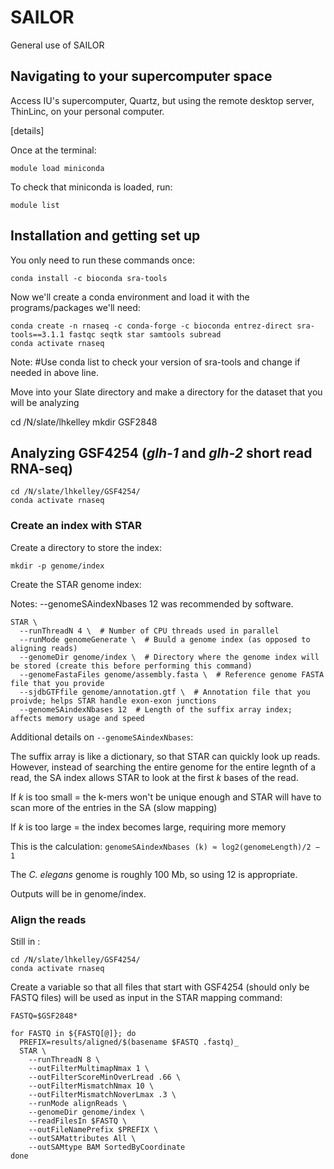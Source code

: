 # SAILOR
General use of SAILOR

## Navigating to your supercomputer space

Access IU's supercomputer, Quartz, but using the remote desktop server, ThinLinc, on your personal computer.

[details]

Once at the terminal:

```console
module load miniconda
```
To check that miniconda is loaded, run:

```console
module list
```

## Installation and getting set up

You only need to run these commands once:

```console
conda install -c bioconda sra-tools
```
Now we'll create a conda environment and load it with the programs/packages we'll need:

```console
conda create -n rnaseq -c conda-forge -c bioconda entrez-direct sra-tools==3.1.1 fastqc seqtk star samtools subread
conda activate rnaseq
```

Note: #Use conda list to check your version of sra-tools and change if needed in above line.

Move into your Slate directory and make a directory for the dataset that you will be analyzing

cd /N/slate/lhkelley
mkdir GSF2848

## Analyzing GSF4254 (*glh-1* and *glh-2* short read RNA-seq)

```console
cd /N/slate/lhkelley/GSF4254/
conda activate rnaseq
```
### Create an index with STAR

Create a directory to store the index:

```console
mkdir -p genome/index
```
Create the STAR genome index:

Notes: 
--genomeSAindexNbases 12 was recommended by software.

```console
STAR \
  --runThreadN 4 \  # Number of CPU threads used in parallel
  --runMode genomeGenerate \  # Buuld a genome index (as opposed to aligning reads)
  --genomeDir genome/index \  # Directory where the genome index will be stored (create this before performing this command)
  --genomeFastaFiles genome/assembly.fasta \  # Reference genome FASTA file that you provide
  --sjdbGTFfile genome/annotation.gtf \  # Annotation file that you proivde; helps STAR handle exon-exon junctions
  --genomeSAindexNbases 12  # Length of the suffix array index; affects memory usage and speed
```
Additional details on ```--genomeSAindexNbases```:

The suffix array is like a dictionary, so that STAR can quickly look up reads. However, instead of searching the entire genome for the entire legnth of a read, the SA index allows STAR to look at the first *k* bases of the read.

If *k* is too small = the k-mers won't be unique enough and STAR will have to scan more of the entries in the SA (slow mapping)

If *k* is too large = the index becomes large, requiring more memory

This is the calculation: ```genomeSAindexNbases (k) ≈ log2​(genomeLength)/2 − 1```

The *C. elegans* genome is roughly 100 Mb, so using 12 is appropriate.

Outputs will be in genome/index.

### Align the reads

Still in :

```console
cd /N/slate/lhkelley/GSF4254/
conda activate rnaseq
```
Create a variable so that all files that start with GSF4254 (should only be FASTQ files) will be used as input in the STAR mapping command:

```console
FASTQ=$GSF2848*
```


```console
for FASTQ in ${FASTQ[@]}; do
  PREFIX=results/aligned/$(basename $FASTQ .fastq)_
  STAR \
    --runThreadN 8 \
    --outFilterMultimapNmax 1 \
    --outFilterScoreMinOverLread .66 \
    --outFilterMismatchNmax 10 \
    --outFilterMismatchNoverLmax .3 \
    --runMode alignReads \
    --genomeDir genome/index \
    --readFilesIn $FASTQ \
    --outFileNamePrefix $PREFIX \
    --outSAMattributes All \
    --outSAMtype BAM SortedByCoordinate
done
```



